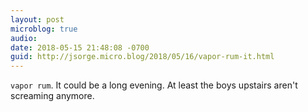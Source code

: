 ```yaml
---
layout: post
microblog: true
audio: 
date: 2018-05-15 21:48:08 -0700
guid: http://jsorge.micro.blog/2018/05/16/vapor-rum-it.html
---
```

`vapor rum`. It could be a long evening. At least the boys upstairs aren't screaming anymore.
